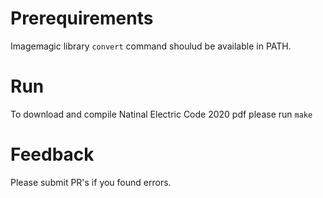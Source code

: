 # Prerequirements

Imagemagic library `convert` command shoulud be available in PATH.

# Run

To download and compile Natinal Electric Code 2020 pdf please run `make`

# Feedback

Please submit PR's if you found errors.
